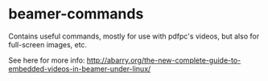 beamer-commands
===============

Contains useful commands, mostly for use with pdfpc's videos, but also for full-screen images, etc.

See here for more info: http://abarry.org/the-new-complete-guide-to-embedded-videos-in-beamer-under-linux/
